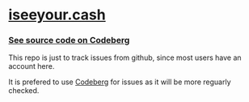 # [iseeyour.cash](https://iseeyour.cash)

### [See source code on Codeberg](https://codeberg.org/pluja/iseeyour.cash)

This repo is just to track issues from github, since most users have an account here.

It is prefered to use [Codeberg](https://codeberg.org/pluja) for issues as it will be more reguarly checked.

